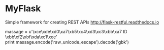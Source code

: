 # MyFlask

Simple framework for creating REST APIs http://flask-restful.readthedocs.io<br>

massage = u'\xce\xde\xd0\xa7\xb5\xc4\xd3\xc3\xbb\xa7 ID \xbb\xf2\xbf\xda\xc1\xee'<br>
print massage.encode('raw_unicode_escape').decode('gbk')
